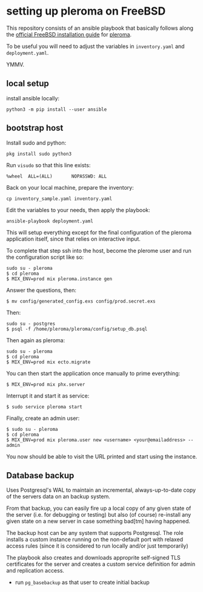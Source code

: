 # setting up pleroma on FreeBSD

This repository consists of an ansible playbook that basically follows along the [official FreeBSD installation guide](https://docs-develop.pleroma.social/backend/installation/freebsd_en/) for [pleroma](https://pleroma.social/).

To be useful you will need to adjust the variables in  `inventory.yaml` and `deployment.yaml`.

YMMV.

## local setup

install ansible locally:

    python3 -m pip install --user ansible

## bootstrap host

Install sudo and python:

    pkg install sudo python3

Run `visudo` so that this line exists:

    %wheel  ALL=(ALL)       NOPASSWD: ALL

Back on your local machine, prepare the inventory:

    cp inventory_sample.yaml inventory.yaml

Edit the variables to your needs, then apply the playbook:

    ansible-playbook deployment.yaml

This will setup everything except for the final configuration of the pleroma application itself, since that relies on interactive input.

To complete that step ssh into the host, become the plerome user and run the configuration script like so:

    sudo su - pleroma
    $ cd pleroma
    $ MIX_ENV=prod mix pleroma.instance gen

Answer the questions, then:

    $ mv config/generated_config.exs config/prod.secret.exs

Then:

    sudo su - postgres
    $ psql -f /home/pleroma/pleroma/config/setup_db.psql

Then again as pleroma:

    sudo su - pleroma
    $ cd pleroma
    $ MIX_ENV=prod mix ecto.migrate
    
You can then start the application once manually to prime everything:

    $ MIX_ENV=prod mix phx.server

Interrupt it and start it as service:

    $ sudo service pleroma start

Finally, create an admin user:

    $ sudo su - pleroma
    $ cd pleroma
    $ MIX_ENV=prod mix pleroma.user new <username> <your@emailaddress> --admin

You now should be able to visit the URL printed and start using the instance.


## Database backup

Uses Postgresql's WAL to maintain an incremental, always-up-to-date copy of the servers data on an backup system.

From that backup, you can easily fire up a local copy of any given state of the server (i.e. for debugging or testing) but also (of course) re-install any given state on a new server in case something bad[tm] having happened.

The backup host can be any system that supports Postgresql. The role installs a custom instance running on the non-default port with relaxed access rules (since it is considered to run locally and/or just temporarily)

The playbook also creates and downloads approprite self-signed TLS certificates for the server and creates a custom service definition for admin and replication access.

* run `pg_basebackup` as that user to create initial backup